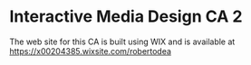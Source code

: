 # Interactive Media Design CA 2

The web site for this CA is built using WIX and is available at
https://x00204385.wixsite.com/robertodea
